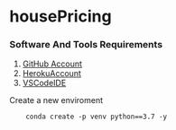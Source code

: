 # housePricing

### Software And Tools Requirements

1. [GitHub Account](https://github.com)
2. [HerokuAccount](https://heroku.com)
3. [VSCodeIDE](https://code.visualstudio.com/)

Create a new enviroment
```
    conda create -p venv python==3.7 -y
```
